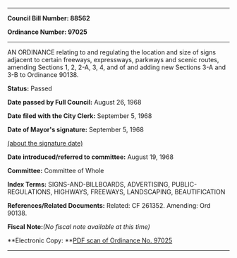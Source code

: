 

********

**Council Bill Number: 88562**
   
**Ordinance Number: 97025**
********

 AN ORDINANCE relating to and regulating the location and size of signs adjacent to certain freeways, expressways, parkways and scenic routes, amending Sections 1, 2, 2-A, 3, 4, and of and adding new Sections 3-A and 3-B to Ordinance 90138.

**Status:** Passed
   
**Date passed by Full Council:** August 26, 1968
   
**Date filed with the City Clerk:** September 5, 1968
   
**Date of Mayor's signature:** September 5, 1968
   
[(about the signature date)](/~public/approvaldate.htm)
   
   
   
**Date introduced/referred to committee:** August 19, 1968
   
**Committee:** Committee of Whole
   
   
**Index Terms:** SIGNS-AND-BILLBOARDS, ADVERTISING, PUBLIC-REGULATIONS, HIGHWAYS, FREEWAYS, LANDSCAPING, BEAUTIFICATION

**References/Related Documents:** Related: CF 261352. Amending: Ord 90138.

**Fiscal Note:**_(No fiscal note available at this time)_

**Electronic Copy: **[PDF scan of Ordinance No. 97025](/~archives/Ordinances/Ord_97025.pdf)

********

